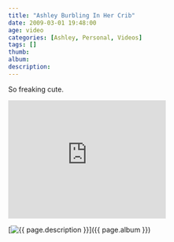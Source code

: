 ```yaml
---
title: "Ashley Burbling In Her Crib"
date: 2009-03-01 19:48:00
age: video
categories: [Ashley, Personal, Videos]
tags: []
thumb: 
album: 
description: 
---
```


So freaking cute.

<iframe height="240" src="https://skydrive.live.com/embed?cid=F443C8FEC5D6FFCE&amp;resid=F443C8FEC5D6FFCE%21191&amp;authkey=ADjXg80LT9Z3Z3w" frameborder="0" width="320" scrolling="no"></iframe>

[<img src="{{ page.thumb }}" alt="{{ page.description }}" class="wyseguys-album"/>]({{ page.album }})